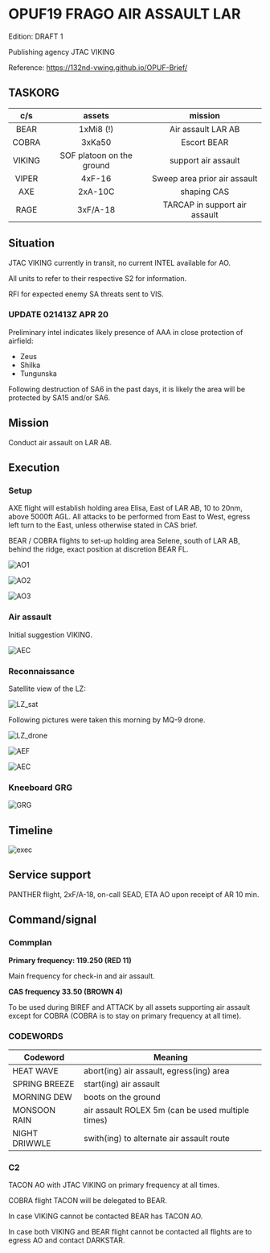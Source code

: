 # OPUF19 FRAGO AIR ASSAULT LAR

Edition: DRAFT 1

Publishing agency JTAC VIKING

Reference: https://132nd-vwing.github.io/OPUF-Brief/

## TASKORG

|   c/s  |           assets           |            mission            |
|:------:|:--------------------------:|:-----------------------------:|
| BEAR   | 1xMi8 (!)                  | Air assault LAR AB            |
| COBRA  | 3xKa50                     | Escort BEAR                   |
| VIKING | SOF platoon on the ground  | support air assault           |
| VIPER  | 4xF-16                     | Sweep area prior air assault  |
| AXE    | 2xA-10C                    | shaping CAS                   |
| RAGE   | 3xF/A-18                   | TARCAP in support air assault |

## Situation

JTAC VIKING currently in transit, no current INTEL available for AO.

All units to refer to their respective S2 for information.

RFI for expected enemy SA threats sent to VIS.

### UPDATE 021413Z APR 20

Preliminary intel indicates likely presence of AAA in close protection of airfield:

* Zeus
* Shilka
* Tungunska

Following destruction of SA6 in the past days, it is likely the area will be protected by SA15 and/or SA6.

## Mission

Conduct air assault on LAR AB.

## Execution

### Setup

AXE flight will establish holding area Elisa, East of LAR AB, 10 to 20nm, above 5000ft AGL. All attacks to be performed from East to West, egress left turn to the East, unless otherwise stated in CAS brief.

BEAR / COBRA flights to set-up holding area Selene, south of LAR AB, behind the ridge, exact position at discretion BEAR FL.

![AO1](AO_overview1.png)

![AO2](AO_overview2.png)

![AO3](AO_overview3.png)

### Air assault

Initial suggestion VIKING.

![AEC](execution_top.png)

### Reconnaissance

Satellite view of the LZ:

![LZ_sat](LZ.png)

Following pictures were taken this morning by MQ-9 drone.

![LZ_drone](aerial_LZ.png)

![AEF](aerial_east_far.png)

![AEC](aerial_east_close.png)

### Kneeboard GRG

![GRG](knee.png)

## Timeline

![exec](timeline.png)

## Service support

PANTHER flight, 2xF/A-18, on-call SEAD, ETA AO upon receipt of AR 10 min.

## Command/signal

### Commplan

**Primary frequency: 119.250 (RED 11)**

Main frequency for check-in and air assault.

**CAS frequency 33.50 (BROWN 4)**

To be used during BIREF and ATTACK by all assets supporting air assault except for COBRA (COBRA is to stay on primary frequency at all time).

### CODEWORDS

| Codeword | Meaning |
| ---| --- |
| HEAT WAVE	| abort(ing) air assault, egress(ing) area
| SPRING BREEZE	| start(ing) air assault	
| MORNING DEW	| boots on the ground	
| MONSOON RAIN |	air assault ROLEX 5m (can be used multiple times)
| NIGHT DRIWWLE |	swith(ing) to alternate air assault route	

### C2

TACON AO with JTAC VIKING on primary frequency at all times.

COBRA flight TACON will be delegated to BEAR.

In case VIKING cannot be contacted BEAR has TACON AO.

In case both VIKING and BEAR flight cannot be contacted all flights are to egress AO and contact DARKSTAR.
